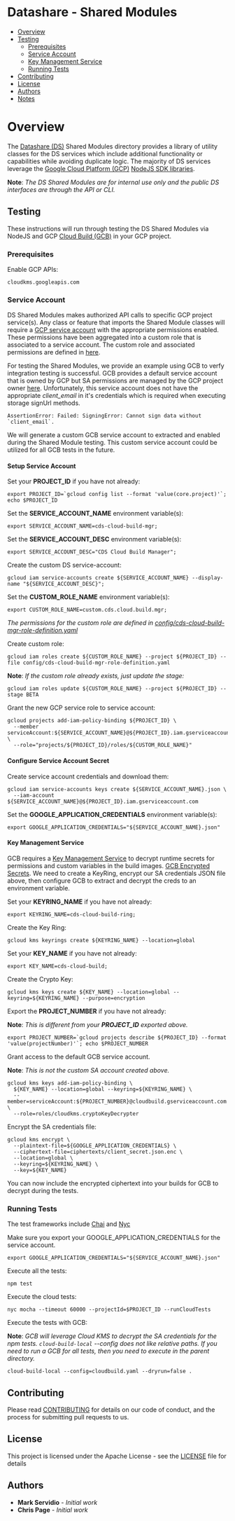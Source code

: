 # Datashare - Shared Modules

* [Overview](#overview)
* [Testing](#testing)
  * [Prerequisites](#prerequisites)
  * [Service Account](#service-account)
  * [Key Management Service](#key-management-service)
  * [Running Tests](#running-tests)
* [Contributing](#contributing)
* [License](#license)
* [Authors](#authors)
* [Notes](#notes)


# Overview

The [Datashare (DS)](https://github.com/GoogleCloudPlatform/cloud-datashare-toolkit) Shared Modules directory provides a library of utility classes for the DS services which include additional functionality or capabilities while avoiding duplicate logic. The majority of DS services leverage the [Google Cloud Platform (GCP)](https://cloud.google.com/) [NodeJS SDK libraries](https://github.com/googleapis/google-cloud-node).

**Note**: _The DS Shared Modules are for internal use only and the public DS interfaces are through the API or CLI._


## Testing

These instructions will run through testing the DS Shared Modules via NodeJS and GCP [Cloud Build (GCB)](https://cloud.google.com/cloud-build) in your GCP project.


### Prerequisites

Enable GCP APIs:

```
cloudkms.googleapis.com
```


### Service Account

DS Shared Modules makes authorized API calls to specific GCP project service(s). Any class or feature that imports the Shared Module classes will require a [GCP service account](https://cloud.google.com/iam/docs/service-accounts) with the appropriate permissions enabled. These permissions have been aggregated into a custom role that is associated to a service account. The custom role and associated permissions are defined in [here](config/cds-fulfillments-mgr-role-definition.yaml).

For testing the Shared Modules, we provide an example using GCB to verfy integration testing is successful. GCB provides a default service account that is owned by GCP but SA permissions are managed by the GCP project owner [here](https://cloud.google.com/cloud-build/docs/securing-builds/set-service-account-permissions). Unfortunately, this service account does not have the appropriate *client_email* in it's credentials which is required when executing storage signUrl methods.

    AssertionError: Failed: SigningError: Cannot sign data without `client_email`.

We will generate a custom GCB service account to extracted and enabled during the Shared Module testing. This custom service account could be utilized for all GCB tests in the future.


#### Setup Service Account

Set your **PROJECT\_ID** if you have not already:

    export PROJECT_ID=`gcloud config list --format 'value(core.project)'`; echo $PROJECT_ID

Set the **SERVICE\_ACCOUNT\_NAME** environment variable(s):

    export SERVICE_ACCOUNT_NAME=cds-cloud-build-mgr;

Set the **SERVICE\_ACCOUNT\_DESC** environment variable(s):

    export SERVICE_ACCOUNT_DESC="CDS Cloud Build Manager";

Create the custom DS service-account:

    gcloud iam service-accounts create ${SERVICE_ACCOUNT_NAME} --display-name "${SERVICE_ACCOUNT_DESC}";

Set the **CUSTOM\_ROLE\_NAME** environment variable(s):

    export CUSTOM_ROLE_NAME=custom.cds.cloud.build.mgr;

_The permissions for the custom role are defined in [config/cds-cloud-build-mgr-role-definition.yaml](config/cds-cloud-build-mgr-role-definition.yaml)_

Create custom role:

    gcloud iam roles create ${CUSTOM_ROLE_NAME} --project ${PROJECT_ID} --file config/cds-cloud-build-mgr-role-definition.yaml

**Note**: _If the custom role already exists, just update the stage:_

    gcloud iam roles update ${CUSTOM_ROLE_NAME} --project ${PROJECT_ID} --stage BETA

Grant the new GCP service role to service account:

    gcloud projects add-iam-policy-binding ${PROJECT_ID} \
      --member serviceAccount:${SERVICE_ACCOUNT_NAME}@${PROJECT_ID}.iam.gserviceaccount.com \
      --role="projects/${PROJECT_ID}/roles/${CUSTOM_ROLE_NAME}"


#### Configure Service Account Secret

Create service account credentials and download them:

    gcloud iam service-accounts keys create ${SERVICE_ACCOUNT_NAME}.json \
      --iam-account ${SERVICE_ACCOUNT_NAME}@${PROJECT_ID}.iam.gserviceaccount.com

Set the **GOOGLE_APPLICATION_CREDENTIALS** environment variable(s):

    export GOOGLE_APPLICATION_CREDENTIALS="${SERVICE_ACCOUNT_NAME}.json"


#### Key Management Service

GCB requires a [Key Management Service](https://cloud.google.com/kms) to decrypt runtime secrets for permissions and custom variables in the build images. [GCB Encrypted Secrets](https://cloud.google.com/cloud-build/docs/securing-builds/use-encrypted-secrets-credentials). We need to create a KeyRing, encrypt our SA credentials JSON file above, then configure GCB to extract and decrypt the creds to an environment variable.


Set your **KEYRING_NAME** if you have not already:

    export KEYRING_NAME=cds-cloud-build-ring;

Create the Key Ring:

    gcloud kms keyrings create ${KEYRING_NAME} --location=global

Set your **KEY_NAME** if you have not already:

    export KEY_NAME=cds-cloud-build;

Create the Crypto Key:

    gcloud kms keys create ${KEY_NAME} --location=global --keyring=${KEYRING_NAME} --purpose=encryption

Export the **PROJECT_NUMBER** if you have not already:

**Note**: _This is different from your **PROJECT_ID** exported above._

    export PROJECT_NUMBER=`gcloud projects describe ${PROJECT_ID} --format 'value(projectNumber)'`; echo $PROJECT_NUMBER

Grant access to the default GCB service account.

**Note**: _This is not the custom SA account created above._

    gcloud kms keys add-iam-policy-binding \
      ${KEY_NAME} --location=global --keyring=${KEYRING_NAME} \
      --member=serviceAccount:${PROJECT_NUMBER}@cloudbuild.gserviceaccount.com \
      --role=roles/cloudkms.cryptoKeyDecrypter

Encrypt the SA credentials file:

    gcloud kms encrypt \
      --plaintext-file=${GOOGLE_APPLICATION_CREDENTIALS} \
      --ciphertext-file=ciphertexts/client_secret.json.enc \
      --location=global \
      --keyring=${KEYRING_NAME} \
      --key=${KEY_NAME}

You can now include the encrypted ciphertext into your builds for GCB to decrypt during the tests.


### Running Tests

The test frameworks include [Chai](https://www.chaijs.com/) and [Nyc](https://www.npmjs.com/package/nyc)

Make sure you export your GOOGLE_APPLICATION_CREDENTIALS for the service account.

    export GOOGLE_APPLICATION_CREDENTIALS="${SERVICE_ACCOUNT_NAME}.json"

Execute all the tests:

    npm test

Execute the cloud tests:

    nyc mocha --timeout 60000 --projectId=$PROJECT_ID --runCloudTests

Execute the tests with GCB:

**Note**: _GCB will leverage Cloud KMS to decrypt the SA credentials for the npm tests. `cloud-build-local` *--config* does not like relative paths. If you need to run a GCB for all tests, then you need to execute in the parent directory._

    cloud-build-local --config=cloudbuild.yaml --dryrun=false .


## Contributing

Please read [CONTRIBUTING](../CONTRIBUTING.md) for details on our code of conduct, and the process for submitting pull requests to us.


## License

This project is licensed under the Apache License - see the [LICENSE](../LICENSE.txt) file for details


## Authors

* **Mark Servidio** - *Initial work*
* **Chris Page** - *Initial work*

